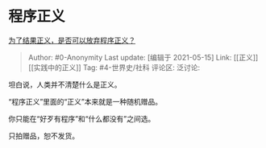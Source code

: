 # 程序正义
[为了结果正义，是否可以放弃程序正义？](https://www.zhihu.com/question/26077409/answer/1853071482)

> Author: #0-Anonymity
> Last update: [编辑于 2021-05-15]
> Link: [[正义]] [[实践中的正义]]
> Tag: #4-世界史/社科
> 评论区:
> 泛讨论:

坦白说，人类并不清楚什么是正义。

“程序正义”里面的“正义”本来就是一种随机赠品。

你只能在“好歹有程序”和“什么都没有”之间选。

只拍赠品，恕不发货。
